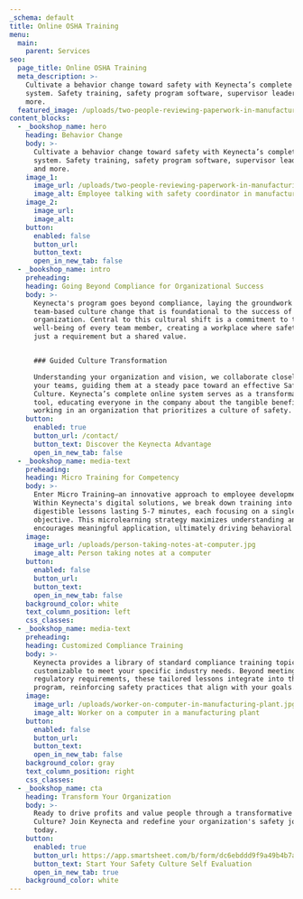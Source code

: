 ```yaml
---
_schema: default
title: Online OSHA Training
menu:
  main:
    parent: Services
seo:
  page_title: Online OSHA Training
  meta_description: >-
    Cultivate a behavior change toward safety with Keynecta’s complete online
    system. Safety training, safety program software, supervisor leadership and
    more.
  featured_image: /uploads/two-people-reviewing-paperwork-in-manufacturing-environment.jpg
content_blocks:
  - _bookshop_name: hero
    heading: Behavior Change
    body: >-
      Cultivate a behavior change toward safety with Keynecta’s complete online
      system. Safety training, safety program software, supervisor leadership
      and more.
    image_1:
      image_url: /uploads/two-people-reviewing-paperwork-in-manufacturing-environment.jpg
      image_alt: Employee talking with safety coordinator in manufacturing plant
    image_2:
      image_url:
      image_alt:
    button:
      enabled: false
      button_url:
      button_text:
      open_in_new_tab: false
  - _bookshop_name: intro
    preheading:
    heading: Going Beyond Compliance for Organizational Success
    body: >-
      Keynecta's program goes beyond compliance, laying the groundwork for a
      team-based culture change that is foundational to the success of your
      organization. Central to this cultural shift is a commitment to the
      well-being of every team member, creating a workplace where safety is not
      just a requirement but a shared value.


      ### Guided Culture Transformation

      Understanding your organization and vision, we collaborate closely with
      your teams, guiding them at a steady pace toward an effective Safety
      Culture. Keynecta’s complete online system serves as a transformative
      tool, educating everyone in the company about the tangible benefits of
      working in an organization that prioritizes a culture of safety.
    button:
      enabled: true
      button_url: /contact/
      button_text: Discover the Keynecta Advantage
      open_in_new_tab: false
  - _bookshop_name: media-text
    preheading:
    heading: Micro Training for Competency
    body: >-
      Enter Micro Training—an innovative approach to employee development.
      Within Keynecta's digital solutions, we break down training into small,
      digestible lessons lasting 5-7 minutes, each focusing on a single
      objective. This microlearning strategy maximizes understanding and
      encourages meaningful application, ultimately driving behavioral change.
    image:
      image_url: /uploads/person-taking-notes-at-computer.jpg
      image_alt: Person taking notes at a computer
    button:
      enabled: false
      button_url:
      button_text:
      open_in_new_tab: false
    background_color: white
    text_column_position: left
    css_classes:
  - _bookshop_name: media-text
    preheading:
    heading: Customized Compliance Training
    body: >-
      Keynecta provides a library of standard compliance training topics, fully
      customizable to meet your specific industry needs. Beyond meeting
      regulatory requirements, these tailored lessons integrate into the
      program, reinforcing safety practices that align with your goals.
    image:
      image_url: /uploads/worker-on-computer-in-manufacturing-plant.jpg
      image_alt: Worker on a computer in a manufacturing plant
    button:
      enabled: false
      button_url:
      button_text:
      open_in_new_tab: false
    background_color: gray
    text_column_position: right
    css_classes:
  - _bookshop_name: cta
    heading: Transform Your Organization
    body: >-
      Ready to drive profits and value people through a transformative Safety
      Culture? Join Keynecta and redefine your organization's safety journey
      today.
    button:
      enabled: true
      button_url: https://app.smartsheet.com/b/form/dc6ebddd9f9a49b4b7a87e7d705fa150
      button_text: Start Your Safety Culture Self Evaluation
      open_in_new_tab: true
    background_color: white
---
```

